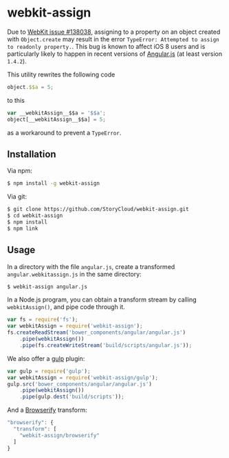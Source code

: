 # webkit-assign

Due to [WebKit issue #138038][], assigning to a property on an object created
with `Object.create` may result in the error `TypeError: Attempted to assign to
readonly property.`. This bug is known to affect iOS 8 users and is particularly
likely to happen in recent versions of [Angular.js][] (at least version
`1.4.2`).

This utility rewrites the following code

```js
object.$$a = 5;
```

to this

```js
var __webkitAssign__$$a = '$$a';
object[__webkitAssign__$$a] = 5;
```

as a workaround to prevent a `TypeError`.

## Installation

Via npm:

```bash
$ npm install -g webkit-assign
```

Via git:

```bash
$ git clone https://github.com/StoryCloud/webkit-assign.git
$ cd webkit-assign
$ npm install
$ npm link
```

## Usage

In a directory with the file `angular.js`, create a transformed
`angular.webkitassign.js` in the same directory:

```bash
$ webkit-assign angular.js
```

In a Node.js program, you can obtain a transform stream by calling
`webkitAssign()`, and pipe code through it.

```js
var fs = require('fs');
var webkitAssign = require('webkit-assign');
fs.createReadStream('bower_components/angular/angular.js')
    .pipe(webkitAssign())
    .pipe(fs.createWriteStream('build/scripts/angular.js'));
```

We also offer a [gulp][] plugin:

```js
var gulp = require('gulp');
var webkitAssign = require('webkit-assign/gulp');
gulp.src('bower_components/angular/angular.js')
    .pipe(webkitAssign())
    .pipe(gulp.dest('build/scripts'));
```

And a [Browserify][] transform:

```js
"browserify": {
  "transform": [
    "webkit-assign/browserify"
  ]
}
```

[WebKit issue #138038]: https://bugs.webkit.org/show_bug.cgi?id=138038
[Angular.js]: https://angularjs.org/
[gulp]: http://gulpjs.com/
[Browserify]: http://browserify.org/

